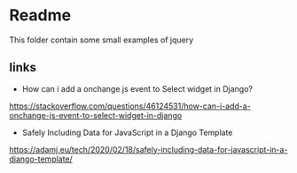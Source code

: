 # Readme

This folder contain some small examples of jquery


## links

* How can i add a onchange js event to Select widget in Django?

https://stackoverflow.com/questions/46124531/how-can-i-add-a-onchange-js-event-to-select-widget-in-django


* Safely Including Data for JavaScript in a Django Template

https://adamj.eu/tech/2020/02/18/safely-including-data-for-javascript-in-a-django-template/